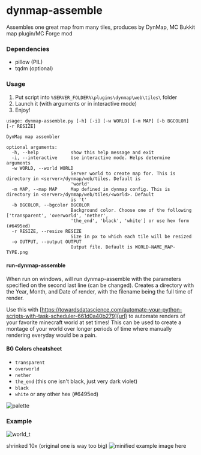 dynmap-assemble
===============

Assembles one great map from many tiles, produces by DynMap, MC Bukkit map plugin/MC Forge mod

### Dependencies ###

* pillow (PIL)
* tqdm (optional)

### Usage ###

1. Put script into `%SERVER_FOLDER%\plugins\dynmap\web\tiles\` folder
2. Launch it (with arguments or in interactive mode)
3. Enjoy!

```
usage: dynmap-assemble.py [-h] [-i] [-w WORLD] [-m MAP] [-b BGCOLOR] [-r RESIZE]

DynMap map assembler

optional arguments:
  -h, --help            show this help message and exit
  -i, --interactive     Use interactive mode. Helps determine arguments
  -w WORLD, --world WORLD
                        Server world to create map for. This is directory in <server>/dynmap/web/tiles. Default is
                        'world'
  -m MAP, --map MAP     Map defined in dynmap config. This is directory in <server>/dynmap/web/tiles/<world>. Default
                        is 't'
  -b BGCOLOR, --bgcolor BGCOLOR
                        Background color. Choose one of the following ['transparent', 'overworld', 'nether',
                        'the_end', 'black', 'white'] or use hex form (#6495ed)
  -r RESIZE, --resize RESIZE
                        Size in px to which each tile will be resized
  -o OUTPUT, --output OUTPUT
                        Output file. Default is WORLD-NAME_MAP-TYPE.png
```

#### run-dynmap-assemble ####

When run on windows, will run dynmap-assemble with the parameters specified on the second last line (can be changed).
Creates a directory with the Year, Month, and Date of render, with the filename being the full time of render.

Use this with [https://towardsdatascience.com/automate-your-python-scripts-with-task-scheduler-661d0a40b279](url)
to automate renders of your favorite minecraft world at set times! This can be used to create a montage of your
world over longer periods of time where manually rendering everyday would be a pain.

#### BG Colors cheatsheet ####

- `transparent`
- `overworld`
- `nether`
- `the_end` (this one isn't black, just very dark violet)
- `black`
- `white`
  or any other hex (#6495ed)

![palette](https://user-images.githubusercontent.com/5108025/118475069-78de5e00-b714-11eb-9870-21e939c971e3.png)

### Example ###

![world_t](https://user-images.githubusercontent.com/5108025/80891706-71e1da80-8cce-11ea-84f8-38c1ff8310d6.png)

shrinked 10x (original one is way too big)
![minified example image here](https://cloud.githubusercontent.com/assets/5108025/23752237/884058de-04e5-11e7-92f6-ba12cdc4dbd3.png)
